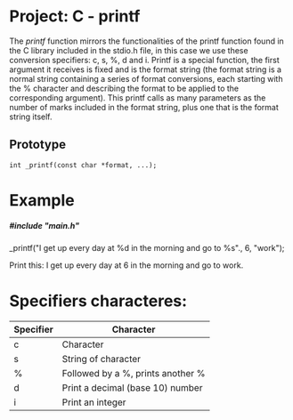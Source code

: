 # Project: C - printf
The _printf_ function mirrors the functionalities of the printf function found in the C library included in the stdio.h file, in this case we use these conversion specifiers: c, s, %, d and i.
Printf is a special function, the first argument it receives is fixed and is the format string (the format string is a normal string containing a series of format conversions, each starting with the % character and describing the format to be applied to the corresponding argument).
This printf calls as many parameters as the number of marks included in the format string, plus one that is the format string itself.

## Prototype
```
int _printf(const char *format, ...);
```
# Example
##### #include "main.h"
_printf("I get up every day at %d in the morning and go to %s"., 6, "work");

Print this:
I get up every day at 6 in the morning and go to work.

# Specifiers characteres:
| Specifier | Character |
| ------------- | ------------- |
|  c  |  Character  |
|  s  | String of character  |
|  %  |  Followed by a %, prints another %  |
|  d  |  Print a decimal (base 10) number  |
|  i  |  Print an integer  |
